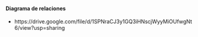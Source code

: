<h4>Diagrama de relaciones</h4>
<ul>
  <li>https://drive.google.com/file/d/1SPNraCJ3y1GQ3iHNscjWyyMiOUfwgNt6/view?usp=sharing</li>
</ul>
